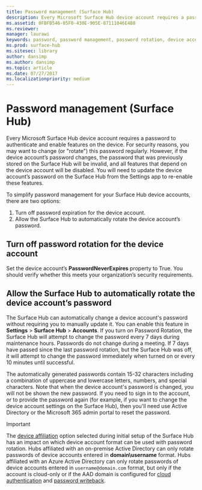 ```yaml
---
title: Password management (Surface Hub)
description: Every Microsoft Surface Hub device account requires a password to authenticate and enable features on the device.
ms.assetid: 0FBFB546-05F0-430E-905E-87111046E4B8
ms.reviewer: 
manager: laurawi
keywords: password, password management, password rotation, device account
ms.prod: surface-hub
ms.sitesec: library
author: dansimp
ms.author: dansimp
ms.topic: article
ms.date: 07/27/2017
ms.localizationpriority: medium
---
```


# Password management (Surface Hub)

Every Microsoft Surface Hub device account requires a password to authenticate and enable features on the device. For security reasons, you may want to change (or "rotate") this password regularly. However, if the device account’s password changes, the password that was previously stored on the Surface Hub will be invalid, and all features that depend on the device account will be disabled. You will need to update the device account’s password on the Surface Hub from the Settings app to re-enable these features.

To simplify password management for your Surface Hub device accounts, there are two options:

1.  Turn off password expiration for the device account.
2.  Allow the Surface Hub to automatically rotate the device account’s password.


## Turn off password rotation for the device account

Set the device account’s **PasswordNeverExpires** property to True. You should verify whether this meets your organization’s security requirements.


## Allow the Surface Hub to automatically rotate the device account’s password

The Surface Hub can automatically change a device account's password without requiring you to manually update it. You can enable this feature in **Settings** > **Surface Hub** > **Accounts**. If you turn on Password Rotation, the Surface Hub will attempt to change the password every 7 days during maintenance hours. Passwords do not change during a meeting. If 7 days have passed since the last password rotation, but the Surface Hub was off, it will attempt to change the password immediately when turned on or every 10 minutes until successful.

The automatically generated passwords contain 15-32 characters including a combination of uppercase and lowercase letters, numbers, and special characters. Note that when the device account's password is changed, you will not be shown the new password. If you need to sign in to the account, or to provide the password again (for example, if you want to change the device account settings on the Surface Hub), then you'll need use Active Directory or the Microsoft 365 admin portal to reset the password.

> [!IMPORTANT]
> The [device affiliation](prepare-your-environment-for-surface-hub.md) option selected during initial setup of the Surface Hub has an impact on which device account format can be used with password rotation. Hubs affiliated with an on-premise Active Directory can only rotate passwords of device accounts entered in **domain\username** format. Hubs affiliated with an Azure Active Directory can only rotate passwords of device accounts entered in `username@domain.com` format, but only if the account is cloud-only or if the AAD domain is configured for [cloud authentication](/azure/active-directory/hybrid/choose-ad-authn#cloud-authentication) and [password writeback](/azure/active-directory/authentication/concept-sspr-writeback).

